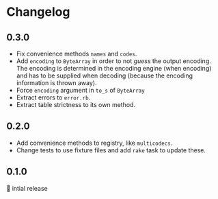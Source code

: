 # Changelog

## 0.3.0

- Fix convenience methods `names` and `codes`.
- Add `encoding` to `ByteArray` in order to not _guess_ the output encoding. The
  encoding is determined in the encoding engine (when encoding) and has to be
  supplied when decoding (because the encoding information is thrown away).
- Force `encoding` argument in `to_s` of `ByteArray`
- Extract errors to `error.rb`.
- Extract table strictness to its own method.

## 0.2.0

- Add convenience methods to registry, like `multicodecs`.
- Change tests to use fixture files and add `rake` task to update these.

## 0.1.0

:baby: intial release
